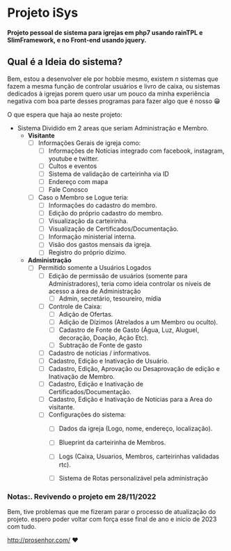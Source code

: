 # Projeto iSys

#### Projeto pessoal de sistema para igrejas em php7 usando rainTPL e SlimFramework, e no Front-end usando jquery. 

## Qual é a Ideia do sistema?
Bem, estou a desenvolver ele por hobbie mesmo, existem *n* sistemas que fazem a mesma função de controlar usuários e livro de caixa, ou sistemas dedicados à igrejas porem quero usar um pouco da minha experiência negativa com boa parte desses programas para fazer algo que é nosso 😁 

O que espera que haja ao neste projeto:
- Sistema Dividido em 2 areas que seriam Administração e Membro.
    - **Visitante**
        - [ ] Informações Gerais de igreja como:
            - [ ] Informações de Notícias integrado com facebook, instagram, youtube e twitter.
            - [ ] Cultos e eventos
            - [ ] Sistema de validação de carteirinha via ID
            - [ ] Endereço com mapa
            - [ ] Fale Conosco
        - [ ] Caso o Membro se Logue teria:
            - [ ] Informações do cadastro do membro.
            - [ ] Edição do próprio cadastro do membro.
            - [ ] Visualização da carteirinha.
            - [ ] Visualização de Certificados/Documentação.
            - [ ] Informação ministerial interna.
            - [ ] Visão dos gastos mensais da igreja.
            - [ ] Registro do próprio dízimo.
    - **Administração**
        - [ ] Permitido somente a Usuários Logados
            - [ ] Edição de permissão de usuários (somente para Administradores), teria como ideia controlar os níveis de acesso a área de Administração
                - [ ] Admin, secretário, tesoureiro, mídia
            - [ ] Controle de Caixa:
                - [ ] Adição de Ofertas.
                - [ ] Adição de Dízimos (Atrelados a um Membro ou oculto).
                - [ ] Cadastro de Fonte de Gasto (Água, Luz, Aluguel, decoração, Doação, Ação Etc).
                - [ ] Subtração de Fonte de gasto
            - [ ] Cadastro de notícias / informativos.
            - [ ] Cadastro, Edição e Inativação de Usuário.
            - [ ] Cadastro, Edição, Aprovação ou Desaprovação de edição e Inativação de Membro.
            - [ ] Cadastro, Edição e Inativação de Certificados/Documentação.
            - [ ] Cadastro, Edição e Inativação de Notícias para a Area do visitante.
            - [ ] Configurações do sistema:
                - [ ] Dados da igreja (Logo, nome, endereço, localização).
                - [ ] Blueprint da carteirinha de Membros.
                - [ ] Logs (Caixa, Usuarios, Membros, carteirinhas validadas rtc).
                - [ ] Sistema de Rotas personalizável pela administração


### Notas:. Revivendo o projeto em 28/11/2022
Bem, tive problemas que me fizeram parar o processo de atualização do projeto. espero poder voltar com força esse final de ano e inicio de 2023 com tudo.

http://prosenhor.com/ ❤️